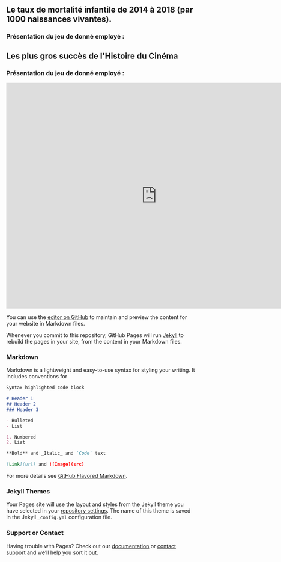 ## Le taux de mortalité infantile de 2014 à 2018 (par 1000 naissances vivantes).

### Présentation du jeu de donné employé : 




<div class="flourish-embed flourish-chart" data-src="visualisation/5115599"><script src="https://public.flourish.studio/resources/embed.js"></script></div>









## Les plus gros succès de l'Histoire du Cinéma 

### Présentation du jeu de donné employé : 

<iframe src="https://data.opendatasoft.com/explore/embed/dataset/meilleures-audiences-en-salles-depuis-1945public@cinema-public/table/?&static=false&datasetcard=true" width="800" height="600" frameborder="0"></iframe>

You can use the [editor on GitHub](https://github.com/Arouapatteri/Partiel_Data/edit/gh-pages/index.md) to maintain and preview the content for your website in Markdown files.

Whenever you commit to this repository, GitHub Pages will run [Jekyll](https://jekyllrb.com/) to rebuild the pages in your site, from the content in your Markdown files.

### Markdown



Markdown is a lightweight and easy-to-use syntax for styling your writing. It includes conventions for

```markdown
Syntax highlighted code block

# Header 1
## Header 2
### Header 3

- Bulleted
- List

1. Numbered
2. List

**Bold** and _Italic_ and `Code` text

[Link](url) and ![Image](src)
```

For more details see [GitHub Flavored Markdown](https://guides.github.com/features/mastering-markdown/).

### Jekyll Themes

Your Pages site will use the layout and styles from the Jekyll theme you have selected in your [repository settings](https://github.com/Arouapatteri/Partiel_Data/settings). The name of this theme is saved in the Jekyll `_config.yml` configuration file.

### Support or Contact

Having trouble with Pages? Check out our [documentation](https://docs.github.com/categories/github-pages-basics/) or [contact support](https://support.github.com/contact) and we’ll help you sort it out.
